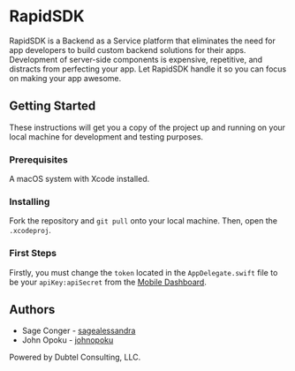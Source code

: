 # RapidSDK
RapidSDK is a Backend as a Service platform that eliminates the need for app developers to build custom backend solutions for their apps. Development of server-side components is expensive, repetitive, and distracts from perfecting your app. Let RapidSDK handle it so you can focus on making your app awesome.

## Getting Started
These instructions will get you a copy of the project up and running on your local machine for development and testing purposes.

### Prerequisites
A macOS system with Xcode installed.

### Installing
Fork the repository and `git pull` onto your local machine. Then, open the `.xcodeproj`.

### First Steps
Firstly, you must change the `token` located in the `AppDelegate.swift` file to be your `apiKey:apiSecret` from the [Mobile Dashboard](http://mobile.dubtel.com).

## Authors
* Sage Conger - [sagealessandra](https://github.com/sagealessandra)
* John Opoku - [johnopoku](https://github.com/johnopoku)

Powered by Dubtel Consulting, LLC.

